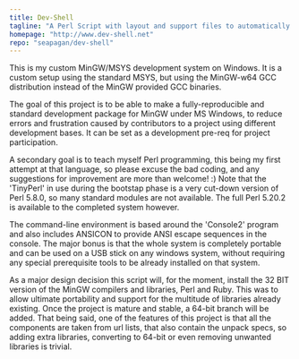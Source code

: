 ```yaml
---
title: Dev-Shell
tagline: "A Perl Script with layout and support files to automatically create a windows-based MSYS / MinGW development system from scratch"
homepage: "http://www.dev-shell.net"
repo: "seapagan/dev-shell"
---
```

This is my custom MinGW/MSYS development system on Windows. It is a custom setup using the standard MSYS, but using the MinGW-w64 GCC distribution instead of the MinGW provided GCC binaries.

The goal of this project is to be able to make a fully-reproducible and standard development package for MinGW under MS Windows, to reduce errors and frustration caused by contributors to a project using different development bases. It can be set as a development pre-req for project participation.

A secondary goal is to teach myself Perl programming, this being my first attempt at that language, so please excuse the bad coding, and any suggestions for improvement are more than welcome! :) Note that the 'TinyPerl' in use during the bootstap phase is a very cut-down version of Perl 5.8.0, so many standard modules are not available. The full Perl 5.20.2 is available to the completed system however.

The command-line environment is based around the 'Console2' program and also includes ANSICON to provide ANSI escape sequences in the console. The major bonus is that the whole system is completely portable and can be used on a USB stick on any windows system, without requiring any special prerequisite tools to be already installed on that system.

As a major design decision this script will, for the moment, install the 32 BIT version of the MinGW compilers and libraries, Perl and Ruby. This was to allow ultimate portability and support for the multitude of libraries already existing. Once the project is mature and stable, a 64-bit branch will be added. That being said, one of the features of this project is that all the components are taken from url lists, that also contain the unpack specs, so adding extra libraries, converting to 64-bit or even removing unwanted libraries is trivial.
